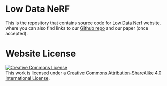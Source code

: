 # Low Data NeRF

This is the repository that contains source code for [Low Data Nerf](https://murpheylab.github.io/low-data-nerf/) website, where you can also find links to our [Github repo](https://github.com/Agaggar/nerfstudio-low-data) and our paper (once accepted).

# Website License
<a rel="license" href="http://creativecommons.org/licenses/by-sa/4.0/"><img alt="Creative Commons License" style="border-width:0" src="https://i.creativecommons.org/l/by-sa/4.0/88x31.png" /></a><br />This work is licensed under a <a rel="license" href="http://creativecommons.org/licenses/by-sa/4.0/">Creative Commons Attribution-ShareAlike 4.0 International License</a>.
